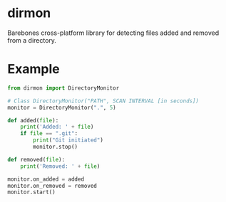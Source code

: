 # dirmon
Barebones cross-platform library for detecting files added and removed from a directory.

# Example
```python
from dirmon import DirectoryMonitor

# Class DirectoryMonitor("PATH", SCAN INTERVAL [in seconds])
monitor = DirectoryMonitor(".", 5)

def added(file):
	print('Added: ' + file)
	if file == ".git":
		print("Git initiated")
		monitor.stop()

def removed(file):
	print('Removed: ' + file)

monitor.on_added = added
monitor.on_removed = removed
monitor.start()
```
